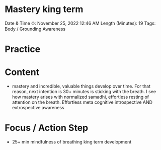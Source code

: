 # Mastery king term

Date & Time ⏰: November 25, 2022 12:46 AM
Length (Minutes): 19
Tags: Body / Grounding Awareness

# Practice

# Content

- mastery and incredible, valuable things develop over time. For that reason, next intention is 30+ minutes is sticking with the breath. I see how mastery arises with normalized samadhi, effortless resting of attention on the breath. Effortless meta cognitive introspective AND extrospective awareness

# Focus / Action Step

- 25+ min mindfulness of breathing king term development